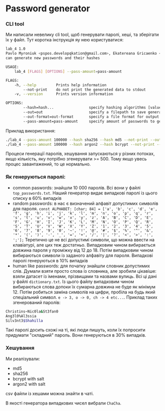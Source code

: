 # Password generator

### CLI tool

Ми написали невелику cli tool, щоб генерувати паролі, хеші, та зберігати їх у файл. Тут коротка інструкція яу нею користуватися:

```bash
lab_4 1.0
Pavlo Myroniuk <pspos.developqkation@gmail.com>, Ekatereana Gricaenko <ekatereanagricaenko@gmail.com>
can generate new passwords and their hashes

USAGE:
    lab_4 [FLAGS] [OPTIONS] --pass-amount=pass-amount 

FLAGS:
    -h, --help         Prints help information
        --not-print    do not print the generated data to stdout
    -v, --version      Prints version information

OPTIONS:
        --hash=hash...                specify hashing algorithms [values: argon2 bcrypt md5 sha256]
        --out=out                     specify a filepath to save generated data
        --out-format=out-format       specify a file format for output file [values: csv]
        --pass-amount=pass-amount     specify amount of passwords to generate
```

Приклад використання:

```bash
./lab_4 --pass-amount 100000 --hash sha256 --hash md5 --not-print --out passwords_without_salt.csv
./lab_4 --pass-amount 100000 --hash argon2 --hash bcrypt --not-print --out passwords_with_salt.csv
```

Процеси генерації паролів, хешування запускаються у різних потоках, якщо кількість, яку потрібно згенерувати >= 500. Тому якщо увесь процес завантажений, то це нормально.

### Як генеруються паролі:

* common paswords: знайшли 10 000 паролів. Всі вони у файлі `top_passwords.txt`. Наший генератор видає випадкові паролі із цього списку в 60% випадків
* random passwords: в нас є визначений алфавіт допустимих символів для пароля. `const ALPHABET: [char; 84] = ['a', 'b', 'c', 'd', 'e', 'f', 'g', 'h', 'i', 'j', 'k', 'l', 'm', 'n', 'o', 'p', 'q', 'r', 's', 't', 'u', 'v', 'w', 'x', 'y', 'z', 'A', 'B', 'C', 'D', 'E', 'F', 'G', 'H', 'I', 'J', 'K', 'L', 'M', 'N', 'O', 'P', 'Q', 'R', 'S', 'T', 'U', 'V', 'W', 'X', 'Y', 'Z', '1', '2', '3', '4', '5', '6', '7', '8', '9', '0', '~', '!', '@', '#', '$', '%', '^', '&', '*', '(', ')', '-', '_', '=', '+', '/', '|', '?', '<', '>', ':', ';'];` Теретично це не всі допустимі символи, що можна ввести на клавіатурі, але цих теж достатньо. Випадковим чином вибирається довжина пароля у проміжку від 12 до 18. Потім випадковим чином вибираються символи із заданого алфавіту для пароля. Випадкові паролі генеруються в 10% випадків
* human like passwords: для початку знайшли словник допустимих слів. Думали взяти просто слова із словника, але зробили цікавіше: взяли датасет із іменами, прізвищами та назвами вулиць. Всі ці дані у файлі `dictionary.txt`. Із цього файлу випадковим чином вибираються слова допоки їх сумарна довжина не буде як мінімум 12. Потім робиться заміна символів на цифри, пробіла на будь який спеціальний символ. `e -> 3, o -> 0, ch -> 4 etc...`. Приклад таких згенерований паролів:

```bash
Christins~Nic0la&St3fan0
Ang3l0%Al3ssia
Silv3nt3$Shahilla
```

Такі паролі досить схожі на ті, які люди пишуть, коли їх попросити придумати "складний" пароль. Вони генеруються в 30% випадків.

### Хешування

Ми реалізували:

* md5
* sha256
* bcrypt with salt
* argon2 with salt

csv файли із хешами можна знайти в чаті.

В якості генератора випадкових чисел вибрали `ChaCha`.

